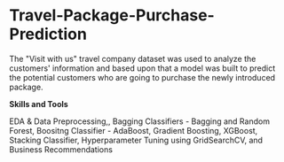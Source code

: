 # Travel-Package-Purchase-Prediction

The "Visit with us" travel company dataset was used to analyze the customers' information and based upon that a model was built to predict the potential customers who are going to purchase the newly introduced package.

**Skills and Tools**

EDA & Data Preprocessing,, Bagging Classifiers - Bagging and Random Forest, Boositng Classifier - AdaBoost, Gradient Boosting, XGBoost, Stacking Classifier, Hyperparameter Tuning using GridSearchCV, and Business Recommendations
